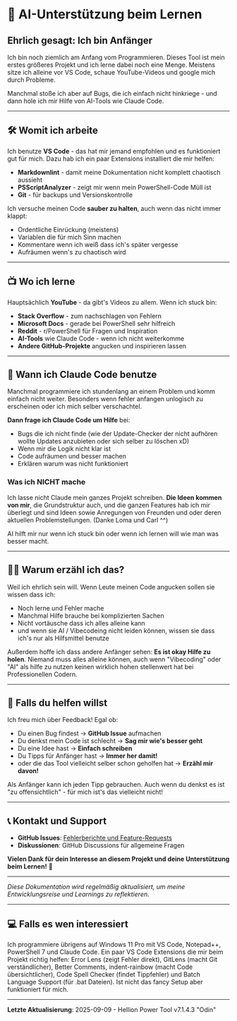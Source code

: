 # 🤖 AI-Unterstützung beim Lernen

## Ehrlich gesagt: Ich bin Anfänger

Ich bin noch ziemlich am Anfang vom Programmieren. Dieses Tool ist mein erstes größeres Projekt und ich lerne dabei noch eine Menge. Meistens sitze ich alleine vor VS Code, schaue YouTube-Videos und google mich durch Probleme.

Manchmal stoße ich aber auf Bugs, die ich einfach nicht hinkriege - und dann hole ich mir Hilfe von AI-Tools wie Claude Code.

---

## 🛠️ Womit ich arbeite

Ich benutze **VS Code** - das hat mir jemand empfohlen und es funktioniert gut für mich. Dazu hab ich ein paar Extensions installiert die mir helfen:

- **Markdownlint** - damit meine Dokumentation nicht komplett chaotisch aussieht
- **PSScriptAnalyzer** - zeigt mir wenn mein PowerShell-Code Müll ist
- **Git** - für backups und Versionskontrolle

Ich versuche meinen Code **sauber zu halten**, auch wenn das nicht immer klappt:

- Ordentliche Einrückung (meistens)
- Variablen die für mich Sinn machen
- Kommentare wenn ich weiß dass ich's später vergesse
- Aufräumen wenn's zu chaotisch wird

---

## 📺 Wo ich lerne

Hauptsächlich **YouTube** - da gibt's Videos zu allem. Wenn ich stuck bin:

- **Stack Overflow** - zum nachschlagen von Fehlern
- **Microsoft Docs** - gerade bei PowerShell sehr hilfreich
- **Reddit** - r/PowerShell für Fragen und Inspiration
- **AI-Tools** wie Claude Code - wenn ich nicht weiterkomme
- **Andere GitHub-Projekte** angucken und inspirieren lassen

---

## 🤖 Wann ich Claude Code benutze

Manchmal programmiere ich stundenlang an einem Problem und komm einfach nicht weiter. Besonders wenn fehler anfangen unlogisch zu erscheinen oder ich mich selber verschachtel.

**Dann frage ich Claude Code um Hilfe** bei:

- Bugs die ich nicht finde (wie der Update-Checker der nicht aufhören wollte Updates anzubieten oder sich selber zu löschen xD)
- Wenn mir die Logik nicht klar ist
- Code aufräumen und besser machen
- Erklären warum was nicht funktioniert

### Was ich NICHT mache

Ich lasse nicht Claude mein ganzes Projekt schreiben. **Die Ideen kommen von mir**, die Grundstruktur auch, und die ganzen Features hab ich mir überlegt und sind Ideen sowie Anregungen von Freunden und oder deren aktuellen Problemstellungen. (Danke Loma und Carl ^^)

AI hilft mir nur wenn ich stuck bin oder wenn ich lernen will wie man was besser macht.

---

## 🤷‍♂️ Warum erzähl ich das?

Weil ich ehrlich sein will. Wenn Leute meinen Code angucken sollen sie wissen dass ich:

- Noch lerne und Fehler mache
- Manchmal Hilfe brauche bei komplizierten Sachen  
- Nicht vortäusche dass ich alles alleine kann
- und wenn sie AI / Vibecodeing nicht leiden können, wissen sie dass ich's nur als Hilfsmittel benutze

Außerdem hoffe ich dass andere Anfänger sehen: **Es ist okay Hilfe zu holen**. Niemand muss alles alleine können, auch wenn "Vibecoding" oder "AI" als hilfe zu nutzen keinen wirklich hohen stellenwert hat bei Professionellen Codern.

---

## 💬 Falls du helfen willst

Ich freu mich über Feedback! Egal ob:

- Du einen Bug findest → **GitHub Issue** aufmachen
- Du denkst mein Code ist schlecht → **Sag mir wie's besser geht**
- Du eine Idee hast → **Einfach schreiben**
- Du Tipps für Anfänger hast → **Immer her damit!**
- oder die das Tool vielleicht selber schon geholfen hat → **Erzähl mir davon!**

Als Anfänger kann ich jeden Tipp gebrauchen. Auch wenn du denkst es ist "zu offensichtlich" - für mich ist's das vielleicht nicht!

---

## 📞 Kontakt und Support

- **GitHub Issues**: [Fehlerberichte und Feature-Requests](https://github.com/JonKazama-Hellion/hellion-power-tool/issues)
- **Diskussionen**: GitHub Discussions für allgemeine Fragen

**Vielen Dank für dein Interesse an diesem Projekt und deine Unterstützung beim Lernen!** 🙏

---

*Diese Dokumentation wird regelmäßig aktualisiert, um meine Entwicklungsreise und Learnings zu reflektieren.*

---

## 💻 Falls es wen interessiert

Ich programmiere übrigens auf Windows 11 Pro mit VS Code, Notepad++, PowerShell 7 und Claude Code. Ein paar VS Code Extensions die mir beim Projekt richtig helfen: Error Lens (zeigt Fehler direkt), GitLens (macht Git verständlicher), Better Comments, indent-rainbow (macht Code übersichtlicher), Code Spell Checker (findet Tippfehler) und Batch Language Support (für .bat Dateien). Ist nicht das fancy Setup aber funktioniert für mich.

---

**Letzte Aktualisierung**: 2025-09-09 - Hellion Power Tool v7.1.4.3 "Odin"
